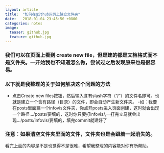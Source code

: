 ```yaml
---
layout: article
title:  "如何在github网页上建立文件夹"
date:   2018-01-04 23:45:50 +0800
categories: notes
image:
  teaser: github.jpg
  feature: github.jpg
---
```


### 我们可以在页面上看到 create new file，但是建的都是文档格式而不是文件夹。一开始我也不知道怎么做，尝试过之后发现原来也是很容易。

### 以下就是我整理的关于如何解决这个问题的方法
- 点击Create new  files按钮，然后输入含有slash字符（“/”）的文件名即可。也就是建立一个含有路径（目录）的文件，即会自动产生新文件夹。
-如：我要在posts里面建一个infovis文件夹，你点开posts进入页面创建，这时就会出现一个路径.../posts/要填的，这时你只要打infovis/,一打完立马就会出现.../posts/infovis/要填的，填完commit就建好了

### 注意：如果清空文件夹里面的文件，文件夹也是会跟着一起消失的。   
   
   看完上面的内容是不是也觉得不是很难，希望我整理的内容能对你有所帮助。

